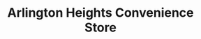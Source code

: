 ---
title: "Arlington Heights Convenience Store"
url: /arlington/arlington-heights-convenience-store/
shop: convenience
---